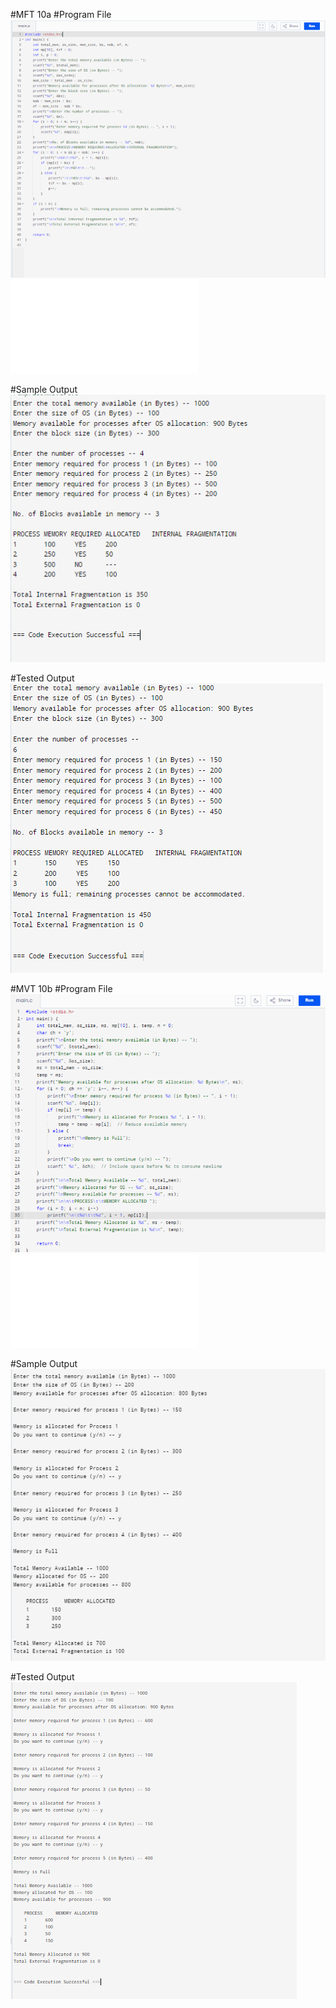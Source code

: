 #MFT 10a
#Program File
![program file](MFT_Code_584.PNG)
![program file](MFT_584.c)

#Sample Output
![program file](MFT_IO_584.PNG)

#Tested Output
![program file](MFT_EO_584.PNG)

#MVT 10b
#Program File
![program file](MVT_Code_584.PNG)
![program file](MVT_584.c)

#Sample Output
![program file](MVT_IO_584.PNG)

#Tested Output
![program file](MVT_EO_584.PNG)
